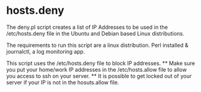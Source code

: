 # hosts.deny

The deny.pl script creates a list of IP Addresses to be used in the /etc/hosts.deny file in the Ubuntu and Debian based Linux distributions.

The requirements to run this script are a linux distribution. Perl installed & journalctl, a log monitoring app.

This script uses the /etc/hosts.deny file to block IP addresses.  ** Make sure you put your home/work IP addresses in the /etc/hosts.allow file to allow you access to ssh on your server. **
It is possible to get locked out of your server if your IP is not in the hosuts.allow file.  
